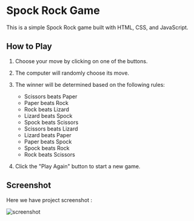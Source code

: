 # Spock Rock Game

This is a simple Spock Rock game built with HTML, CSS, and JavaScript.

## How to Play

1. Choose your move by clicking on one of the buttons.
2. The computer will randomly choose its move.
3. The winner will be determined based on the following rules:

   - Scissors beats Paper
   - Paper beats Rock
   - Rock beats Lizard
   - Lizard beats Spock
   - Spock beats Scissors
   - Scissors beats Lizard
   - Lizard beats Paper
   - Paper beats Spock
   - Spock beats Rock
   - Rock beats Scissors

4. Click the "Play Again" button to start a new game.

## Screenshot
Here we have project screenshot :

![screenshot](screenshot.jpeg)


